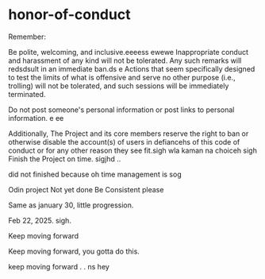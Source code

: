 # honor-of-conduct
Remember:

Be polite, welcoming, and inclusive.eeeess
ewewe
Inappropriate conduct and harassment of any kind will not be tolerated. Any such remarks will redsdsult in an immediate ban.ds
e
Actions that seem specifically designed to test the limits of what is offensive and serve no other purpose (i.e., trolling) will not be tolerated, and such sessions will be immediately terminated.

Do not post someone's personal information or post links to personal information. e ee 

Additionally, The Project and its core members reserve the right to ban or otherwise disable the account(s) of users in defiancehs of this code of conduct or for any other reason they see fit.sigh
 wla kaman na choiceh
sigh
Finish the Project on time.  sigjhd
..

did not finished because oh time management is sog



Odin project
Not yet done
Be Consistent please

Same as january 30, little progression.

Feb 22, 2025. sigh.


Keep moving forward

Keep moving forward, you gotta do this.

keep moving forward . . ns
hey

